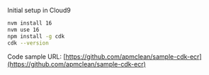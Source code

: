 
Initial setup in Cloud9

```bash
nvm install 16
nvm use 16
npm install -g cdk
cdk --version
```

Code sample URL: [https://github.com/apmclean/sample-cdk-ecr](https://github.com/apmclean/sample-cdk-ecr)

